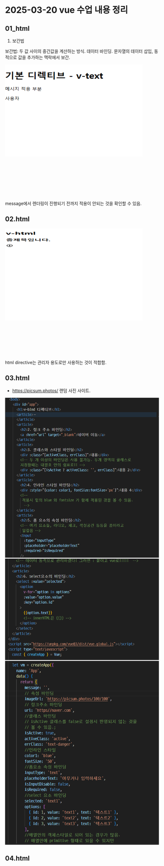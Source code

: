 # 2025-03-20 vue 수업 내용 정리

## 01_html

1. 보간법

보간법: 두 값 사이의 중간값을 계산하는 방식.
데이터 바인딩.
문자열의 데이터 삽입, 동적으로 값을 추가하는 맥락에서 보간.

<img src="./image.png" width="450px" height="300px" title="px(픽셀) 크기 설정" alt="RubberDuck"></img><br/>

<pre>
<code>

    <script type="text/javascript">
      const { createApp } = Vue;

      let vm = createApp({
        name: 'App',
        data() {
          return {
            message: '메시지 적용 부분',
            text1: '사용자',
          };
        },
      });
      vm.mount('#app');
    </script>

  </body>
</html>
</code>
</pre>

message에서 렌더링이 진행되기 전까지 적용이 안되는 것을 확인할 수 있음.

## 02.html

<img src="./image-1.png" width="450px" height="300px" title="px(픽셀) 크기 설정" alt="RubberDuck"></img><br/>

<pre><code>
  <body>

    <script type="text/javascript">
      const { createApp } = Vue;

      let vm = createApp({
        name: 'App',
        data() {
          return {
            message: '',
            article: '<h2> <b>중제목</b>입니다.</h2>',
            svgIcon:
              '<svg xmlns="http://www.w3.org/2000/svg" width="24" height="24" viewBox="0 0 24 24"><path d="M12 2C6.48 2 2 6.48 2 12s4.48 10 10 10 10-4.48 10-10S17.52 2 12 2zm0 18c-4.41 0-8-3.59-8-8s3.59-8 8-8 8 3.59 8 8-3.59 8-8 8zm-2-12h4v8h-4z"/></svg>',
          };
        },
      });
      vm.mount('#app');
    </script>

  </body>
</code></pre>

html directive는 관리자 용도로만 사용하는 것이 적합함.

## 03.html

- https://picsum.photos/ 랜덤 사진 사이트.

![alt text](image-5.png)
![alt text](image-6.png)
![alt text](image-4.png)

## 04.html
